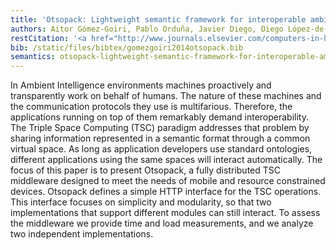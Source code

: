 ```yaml
---
title: 'Otsopack: Lightweight semantic framework for interoperable ambient intelligence applications'
authors: Aitor Gómez-Goiri, Pablo Orduña, Javier Diego, Diego López-de-Ipiña
restCitation: '<a href="http://www.journals.elsevier.com/computers-in-human-behavior/">Computers in Human Behavior</a>, <a href="http://www.sciencedirect.com/science/journal/07475632/30/supp/C">Volume 30</a>, Pages <a href="http://www.sciencedirect.com/science/article/pii/S0747563213002148">460-467</a>, January 2014, ISSN 0747-5632, <a href="http://dx.doi.org/10.1016/j.chb.2013.06.022">10.1016/j.chb.2013.06.022</a>.'
bib: /static/files/bibtex/gomezgoiri2014otsopack.bib
semantics: otsopack-lightweight-semantic-framework-for-interoperable-ambient-intelligence-applications
---
```


In Ambient Intelligence environments machines proactively and transparently work on behalf of humans.
The nature of these machines and the communication protocols they use is multifarious.
Therefore, the applications running on top of them remarkably demand interoperability.
The Triple Space Computing (TSC) paradigm addresses that problem by sharing information represented in a semantic format through a common virtual space.
As long as application developers use standard ontologies, different applications using the same spaces will interact automatically.
The focus of this paper is to present Otsopack, a fully distributed TSC middleware designed to meet the needs of mobile and resource constrained devices.
Otsopack defines a simple HTTP interface for the TSC operations.
This interface focuses on simplicity and modularity, so that two implementations that support different modules can still interact.
To assess the middleware we provide time and load measurements, and we analyze two independent implementations.

